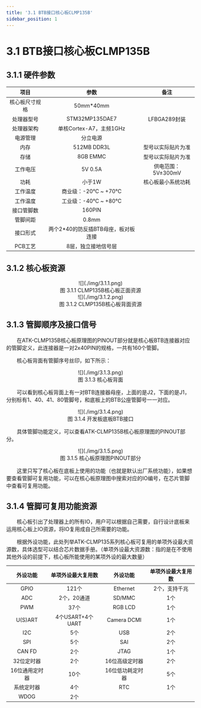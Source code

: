 ```yaml
---
title: '3.1 BTB接口核心板CLMP135B'
sidebar_position: 1
---
```


# 3.1 BTB接口核心板CLMP135B

## 3.1.1 硬件参数

| **项目**       | **参数**                            | **备注**           |
| :------------: | :---------------------------------: | :----------------: |
| 核心板尺寸规格 | 50mm*40mm                           |                    |
| 处理器型号     | STM32MP135DAE7                      | LFBGA289封装       |
| 处理器架构     | 单核Cortex-A7，主频1GHz             |                    |
| 电源管理       | 分立电源                            |                    |
| 内存           | 512MB DDR3L                         | 型号以实际贴片为准 |
| 存储           | 8GB EMMC                            | 型号以实际贴片为准 |
| 工作电压       | 5V 0.5A                             | 供电范围：5V±300mV |
| 功耗           | 小于1W                              | 核心板最小系统功耗 |
| 工作温度       | 商业级：-20℃ ~ +70℃                 |                    |
| 工作温度       | 工业级：-40℃ ~ +80℃                 |                    |
| 接口管脚数     | 160PIN                              |                    |
| 管脚间距       | 0.8mm                               |                    |
| 接口形式       | 两个2*40的防反插BTB母座，板对板连接 |                    |
| PCB工艺        | 8层，独立接地信号层                 |                    |

## 3.1.2 核心板资源

<center>
![](./img/3.1.1.png)<br />
图 3.1.1 CLMP135B核心板正面资源
</center>

<center>
![](./img/3.1.2.png)<br />
图 3.1.2 CLMP135B核心板背面资源
</center>

## 3.1.3 管脚顺序及接口信号

&emsp;&emsp;在ATK-CLMP135B核心板原理图的PINOUT部分就是核心板BTB连接器对应的管脚定义，此连接器是一对2x40PIN的规格，一共有160个管脚。

&emsp;&emsp;核心板背面有管脚序号丝印，如下所示：

<center>
![](./img/3.1.3.png)<br />
图 3.1.3 核心板背面
</center>

&emsp;&emsp;可以看到核心板背面上有一对BTB连接器母座，上面的是J2，下面的是J1，分别标有1、40、41、80管脚号，和底板上的BTB公座管脚号一一对应。

<center>
![](./img/3.1.4.png)<br />
图 3.1.4 开发板底板BTB接口
</center>

&emsp;&emsp;具体管脚功能定义，可以查看ATK-CLMP135B核心板原理图的PINOUT部分。

<center>
![](./img/3.1.5.png)<br />
图 3.1.5 核心板原理图PINOUT部分
</center>

&emsp;&emsp;这里只写了核心板在底板上使用的功能（也就是默认出厂系统功能），如果想要查看管脚可复用功能，可以在核心板原理图中搜索对应的IO编号，在芯片管脚中查看可复用功能。

## 3.1.4 管脚可复用功能资源

&emsp;&emsp;核心板引出了处理器上的所有IO，用户可以根据自己需要，自行设计底板来运用核心板上IO资源，将IO复用成自己所需要的功能。

&emsp;&emsp;根据外设功能，此处列举ATK-CLMP135系列核心板可复用的单项外设最大资源数，具体选型可以结合芯片数据手册。（单项外设最大资源数：指的是在不使用其他外设的前提下，核心板所能使用的某项外设的最大数量）

| **外设功能**   | **单项外设最大复用数** | **外设功能**     | **单项外设最大复用数** |
| :------------: | :--------------------: | :--------------: | :--------------------: |
| GPIO           | 121个                  | Ethernet         | 2个，支持千兆          |
| ADC            | 2个，20通道            | SD/MMC           | 1个                    |
| PWM            | 37个                   | RGB LCD          | 1个                    |
| U(S)ART        | 4个USART+4个UART       | Camera DCMI      | 1个                    |
| I2C            | 5个                    | USB              | 2个                    |
| SPI            | 5个                    | SAI              | 2个                    |
| CAN FD         | 2个                    | JTAG             | 1个                    |
| 32位定时器     | 2个                    | 16位高级定时器   | 2个                    |
| 16位通用定时器 | 10个                   | 16位低功耗定时器 | 5个                    |
| 系统定时器     | 4个                    | RTC              | 1个                    |
| WDOG           | 2个                    |                  |                        |









